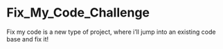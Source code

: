 # Fix_My_Code_Challenge
Fix my code is a new type of project, where i’ll jump into an existing code base and fix it!
